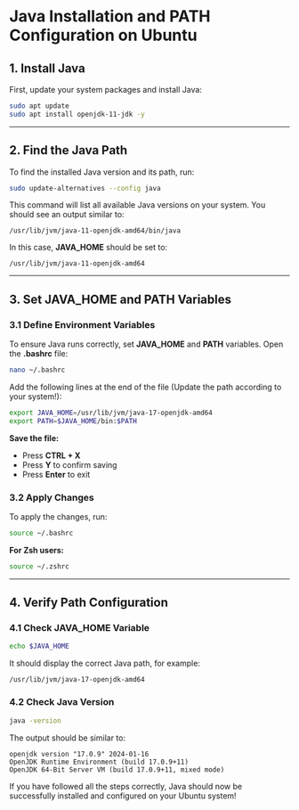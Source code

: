 # Java Installation and PATH Configuration on Ubuntu

## 1. Install Java

First, update your system packages and install Java:

```bash
sudo apt update
sudo apt install openjdk-11-jdk -y
```

---

## 2. Find the Java Path

To find the installed Java version and its path, run:

```bash
sudo update-alternatives --config java
```

This command will list all available Java versions on your system. You should see an output similar to:

```
/usr/lib/jvm/java-11-openjdk-amd64/bin/java
```

In this case, **JAVA\_HOME** should be set to:

```
/usr/lib/jvm/java-11-openjdk-amd64
```

---

## 3. Set JAVA\_HOME and PATH Variables

### **3.1 Define Environment Variables**

To ensure Java runs correctly, set **JAVA\_HOME** and **PATH** variables. Open the **.bashrc** file:

```bash
nano ~/.bashrc
```

Add the following lines at the end of the file (Update the path according to your system!):

```bash
export JAVA_HOME=/usr/lib/jvm/java-17-openjdk-amd64
export PATH=$JAVA_HOME/bin:$PATH
```

**Save the file:**

- Press **CTRL + X**
- Press **Y** to confirm saving
- Press **Enter** to exit

### **3.2 Apply Changes**

To apply the changes, run:

```bash
source ~/.bashrc
```

**For Zsh users:**

```bash
source ~/.zshrc
```

---

## 4. Verify Path Configuration

### **4.1 Check JAVA\_HOME Variable**

```bash
echo $JAVA_HOME
```

It should display the correct Java path, for example:

```
/usr/lib/jvm/java-17-openjdk-amd64
```

### **4.2 Check Java Version**

```bash
java -version
```

The output should be similar to:

```
openjdk version "17.0.9" 2024-01-16
OpenJDK Runtime Environment (build 17.0.9+11)
OpenJDK 64-Bit Server VM (build 17.0.9+11, mixed mode)
```

If you have followed all the steps correctly, Java should now be successfully installed and configured on your Ubuntu system!

